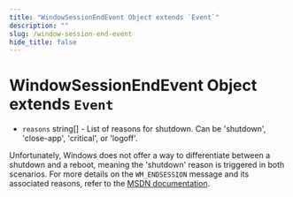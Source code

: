 ```yaml
---
title: "WindowSessionEndEvent Object extends `Event`"
description: ""
slug: /window-session-end-event
hide_title: false
---
```


# WindowSessionEndEvent Object extends `Event`

* `reasons` string[] - List of reasons for shutdown. Can be 'shutdown', 'close-app', 'critical', or 'logoff'.

Unfortunately, Windows does not offer a way to differentiate between a shutdown and a reboot, meaning the 'shutdown'
reason is triggered in both scenarios. For more details on the `WM_ENDSESSION` message and its associated reasons,
refer to the [MSDN documentation](https://learn.microsoft.com/en-us/windows/win32/shutdown/wm-endsession).
